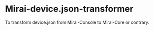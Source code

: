 # Mirai-device.json-transformer
To transform device.json from Mirai-Console to Mirai-Core or contrary.
